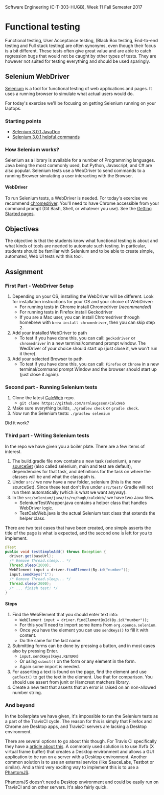 Software Engineering (C-T-303-HUGB), Week 11 Fall Semester 2017

# Functional testing
Functional testing, User Acceptance testing, (Black Box testing, End-to-end testing and Full stack testing) are often synonyms, even though their focus is a bit different. These tests often give great value and are able to catch regression bugs that would not be caught by other types of tests. They are however not suited for testing everything and should be used sparingly.

## Selenium WebDriver
[Selenium](http://docs.seleniumhq.org/) is a tool for functional testing of web applications and pages. It uses a running browser to simulate what actual users would do.

For today's exercise we'll be focusing on getting Selenium running on your laptops.

### Starting points
- [Selenium 3.0.1 JavaDoc](http://seleniumhq.github.io/selenium/docs/api/java/index.html)
- [Selenium 3.0.1 helpful commands](http://www.seleniumhq.org/docs/03_webdriver.jsp#selenium-webdriver-api-commands-and-operations)

### How Selenium works?
Selenium as a library is available for a number of Programming languages. Java being the most commonly used, but Python, Javascript, and C# are also popular. Selenium tests use a WebDriver to send commands to a running Browser simulating a user interacting with the Browser.

#### WebDriver
To run Selenium tests, a WebDriver is needed. For today's exercise we recommend [chromedriver](https://sites.google.com/a/chromium.org/chromedriver/). You'll need to have Chrome accessible from your command prompt (Git Bash, Shell, or whatever you use). See the [Getting Started pages](https://sites.google.com/a/chromium.org/chromedriver/getting-started).

## Objectives
The objective is that the students know what functional testing is about and what kinds of tools are needed to automate such testing. In particular, students should be familiar with Selenium and to be able to create simple, automated, Web UI tests with this tool.

## Assignment
### First Part - WebDriver Setup
1. Depending on your OS, installing the WebDriver will be different. Look for installation instructions for your OS and your choice of WebDriver:
    - For running tests in Chrome install Chromedriver (_recommended_)
    - For running tests in Firefox install Geckodriver
    - If you are a Mac user, you can install Chromedriver through homebrew with `brew install chromedriver`, then you can skip step 2.
2. Add your installed WebDriver to path
    - To test if you have done this, you can call: `geckodriver` or `chromedriver` in a new terminal/command prompt window. The WedDriver of your choice should start up (just close it, we won't run it there).
3. Add your selected Browser to path
    - To test if you have done this, you can call: `Firefox` or `Chrome` in a new terminal/command prompt Window and the browser should start up (just close it again).

### Second part - Running Selenium tests
1. Clone the latest [CalcWeb](https://github.com/arnlaugsson/CalcWeb) repo.
    - `git clone https://github.com/arnlaugsson/CalcWeb`
2. Make sure everything builds, `./gradlew check` or `gradle check`.
3. Now run the Selenium tests: `./gradlew selenium`

Did it work?

### Third part - Writing Selenium tests
In the repo we have given you a boiler plate. There are a few items of interest.

1. The build.gradle file now contains a new task (selenium), a new [sourceSet](https://docs.gradle.org/current/dsl/org.gradle.api.tasks.SourceSet.html) (also called selenium, main and test are default), dependencies for that task, and definitions for the task on where the classes will be and what the classpath is.
2. Under `src/` we now have a new folder, selenium (this is the new sourceSet). Since these test don't live under `src/test/` Gradle will not run them automatically (which is what we want anyway).
3. In the `src/selenium/java/is/ru/hugb/calcWeb/` we have two Java files.
    - SeleniumTestWrapper.java contains a helper class that handles WebDriver logic.
    - TestCalcWeb.java is the actual Selenium test class that extends the helper class.

There are two test cases that have been created, one simply asserts the title of the page is what is expected, and the second one is left for you to implement.

```java
@Test
public void testSimpleAdd() throws Exception {
  driver.get(baseUrl);
  /* Remove Thread.sleep... */
  Thread.sleep(2000);
  WebElement input = driver.findElement(By.id("number"));
  input.sendKeys("1");
  /* Remove Thread.sleep... */
  Thread.sleep(2000);
  /* ... finish test! */
}
```    

#### Steps
1. Find the WebElement that you should enter text into:
    - `WebElement input = driver.findElementById(By.id("number"));`
    - For this you'll need to import some items from `org.openqa.selenium`.
    - Once you have the element you can use `sendKeys()` to fill it with content.
    - Do the same for the last name.
2. Submitting forms can be done by pressing a button, and in most cases also by pressing Enter.
    - `input.sendKeys(Keys.RETURN)`
    - Or using `submit()` on the form or any element in the form.
    - Again some import is needed.
3. For asserting a text is found on the page, find the element and use `getText()` to get the text in the element. Use that for comparison. You should use assert from junit or Hamcrest matchers library.
4. Create a new test that asserts that an error is raised on an non-allowed number string.

### And beyond
In the boilerplate we have given, it's impossible to run the Selenium tests as a part of the TravisCI cycle. The reason for this is simply that Firefox and Chrome are Desktop apps, and TravisCI servers are lacking a Desktop environment.

There are several options to go about this though. For Travis CI specifically they have a [article about this](https://docs.travis-ci.com/user/gui-and-headless-browsers/). A commonly used solution is to use Xvfb (X virtual frame buffer) that creates a Desktop environment and allows a GUI application to be run on a server with a Desktop environment. Another common solution is to use an external service (like SauceLabs, Testbot or similar). And a third very exciting way to implement this is to use a [PhantomJS](http://phantomjs.org/).

PhantomJS doesn't need a Desktop environment and could be easily run on TravisCI and on other servers. It's also fairly quick.
